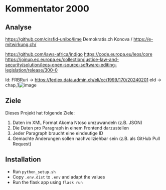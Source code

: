 # Kommentator 2000
## Analyse
https://github.com/cirsfid-unibo/lime
Demokratis.ch
Konova / https://e-mitwirkung.ch/

https://github.com/laws-africa/indigo
https://code.europa.eu/leos/core
https://joinup.ec.europa.eu/collection/justice-law-and-security/solution/leos-open-source-software-editing-legislation/release/300-0

Id:
FRBRuri -> https://fedlex.data.admin.ch/eli/cc/1999/170/20240201
eId -> chap_1![image](https://github.com/metaodi/govtech24_kommentator2000/assets/12624245/6dbbb31d-3b44-4613-9aa5-cb15f08e469e)


## Ziele
Dieses Projekt hat folgende Ziele:

1. Daten im XML Format Akoma Ntoso umzuwandeln (z.B. JSON)
1. Die Daten pro Paragraph in einem Frontend darzustellen
1. Jeder Paragraph braucht eine eindeutige ID
1. Gemachte Änderungen sollen nachvollziehbar sein (z.B. als GitHub Pull Request)


## Installation

* Run `python_setup.sh`
* Copy `.env.dist` to `.env` and adapt the values
* Run the flask app using `flask run`
